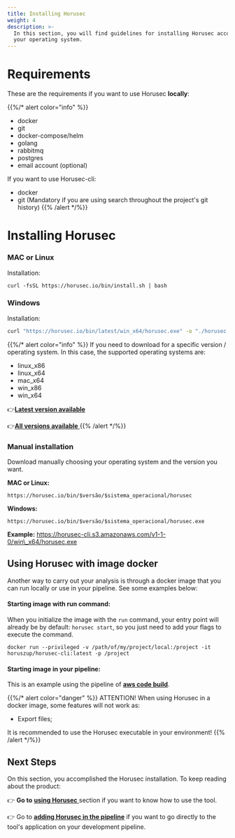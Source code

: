 ```yaml
---
title: Installing Horusec
weight: 4
description: >-
  In this section, you will find guidelines for installing Horusec according to
  your operating system.
---
```


# Requirements 
These are the requirements if you want to use Horusec **locally**:

{{%/* alert color="info" %}}
- docker
- git
- docker-compose/helm
- golang
- rabbitmq
- postgres
- email account (optional)

If you want to use Horusec-cli:
- docker
- git (Mandatory if you are using search throughout the project's git history)
{{% /alert */%}}


# Installing Horusec

### **MAC or Linux**

Installation: 

```text
curl -fsSL https://horusec.io/bin/install.sh | bash
```

### **Windows**

Installation: 

```bash
curl "https://horusec.io/bin/latest/win_x64/horusec.exe" -o "./horusec.exe" && ./horusec.exe version
```

{{%/* alert color="info" %}}
If you need to download for a specific version / operating system. In this case, the supported operating systems are:

* linux\_x86
* linux\_x64
* mac\_x64
* win\_x86
* win\_x64


👉[**Latest version available**](https://horusec.io/bin/version-cli-latest.txt)

👉[**All versions available** ](https://horusec.io/bin/all-version-cli.txt)
{{% /alert */%}}



### **Manual installation**

Download manually choosing your operating system and the version you want. 

**MAC or Linux:**

```text
https://horusec.io/bin/$versão/$sistema_operacional/horusec
```

**Windows:**

```text
https://horusec.io/bin/$versão/$sistema_operacional/horusec.exe

```

**Example:** https://horusec-cli.s3.amazonaws.com/v1-1-0/win\_x64/horusec.exe

## Using Horusec with image docker

Another way to carry out your analysis is through a docker image that you can run locally or use in your pipeline. See some examples below:

#### **Starting image with run command:**

When you initialize the image with the `run` command, your entry point will already be by default: `horusec start`, so you just need to add your flags to execute the command.

```text
docker run --privileged -v /path/of/my/project/local:/project -it horuszup/horusec-cli:latest -p /project
```

#### **Starting image in your pipeline:**

This is an example using the pipeline of [**aws code build**](adding-horusec-in-the-pipeline.md).

{{%/* alert color="danger" %}}
ATTENTION! When using Horusec in a docker image, some features will not work as:

* Export files;

It is recommended to use the Horusec executable in your environment!
{{% /alert */%}}

## **Next Steps** 

On this section, you accomplished the Horusec installation. To keep reading about the product: 

👉 **Go to** [**using Horusec** ](/docs/getting-started/using-horusec/) section if you want to know how to use the tool. 

👉 Go to [**adding Horusec in the pipeline**](/docs/getting-started/adding-horusec-in-the-pipeline/) if you want to go directly to the tool's application on your development pipeline.